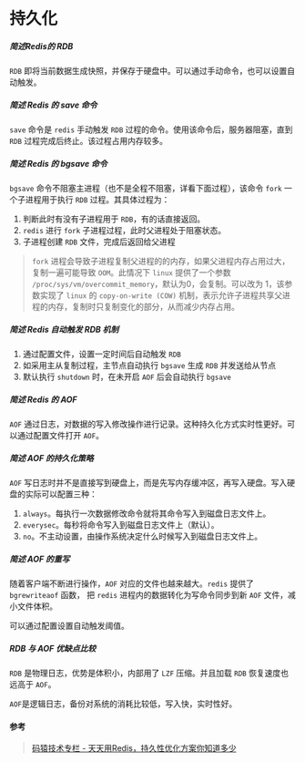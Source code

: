 # 持久化

##### 简述Redis的 RDB

`RDB` 即将当前数据生成快照，并保存于硬盘中。可以通过手动命令，也可以设置自动触发。



##### 简述 Redis 的 save 命令

`save` 命令是 `redis` 手动触发 `RDB` 过程的命令。使用该命令后，服务器阻塞，直到 `RDB` 过程完成后终止。该过程占用内存较多。



##### 简述 Redis 的 bgsave 命令

`bgsave` 命令不阻塞主进程（也不是全程不阻塞，详看下面过程），该命令 `fork` 一个子进程用于执行 `RDB` 过程。其具体过程为：

1. 判断此时有没有子进程用于 `RDB`，有的话直接返回。
2. `redis` 进行 `fork` 子进程过程，此时父进程处于阻塞状态。
3. 子进程创建 `RDB` 文件，完成后返回给父进程

> `fork` 进程会导致子进程复制父进程的的内存，如果父进程内存占用过大，复制一遍可能导致 `OOM`。此情况下 `linux` 提供了一个参数 `/proc/sys/vm/overcommit_memory`，默认为0，会复制。可以改为 1，该参数实现了 `linux` 的 `copy-on-write (COW)` 机制，表示允许子进程共享父进程的内存，复制时只复制变化的部分，从而减少内存占用。



##### 简述 Redis 自动触发 RDB 机制

1. 通过配置文件，设置一定时间后自动触发 `RDB`
2. 如采用主从复制过程，主节点自动执行 `bgsave` 生成 `RDB` 并发送给从节点
3. 默认执行 `shutdown` 时，在未开启 `AOF` 后会自动执行 `bgsave`



##### 简述 Redis 的 AOF

`AOF` 通过日志，对数据的写入修改操作进行记录。这种持久化方式实时性更好。可以通过配置文件打开 `AOF`。



##### 简述 AOF 的持久化策略

`AOF` 写日志时并不是直接写到硬盘上，而是先写内存缓冲区，再写入硬盘。写入硬盘的实际可以配置三种：

1. `always`。每执行一次数据修改命令就将其命令写入到磁盘日志文件上。
2. `everysec`。每秒将命令写入到磁盘日志文件上（默认）。
3. `no`。不主动设置，由操作系统决定什么时候写入到磁盘日志文件上。



##### 简述 AOF 的重写

随着客户端不断进行操作，`AOF` 对应的文件也越来越大。`redis` 提供了 `bgrewriteaof` 函数， 把 `redis` 进程内的数据转化为写命令同步到新 `AOF` 文件，减小文件体积。

可以通过配置设置自动触发阈值。



##### RDB 与 AOF 优缺点比较

`RDB` 是物理日志，优势是体积小，内部用了 `LZF` 压缩。并且加载 `RDB` 恢复速度也远高于 `AOF`。

`AOF`是逻辑日志，备份对系统的消耗比较低，写入快，实时性好。



#### 参考

> [码猿技术专栏 - 天天用Redis，持久性优化方案你知道多少](https://juejin.cn/post/6844904132164190215)


